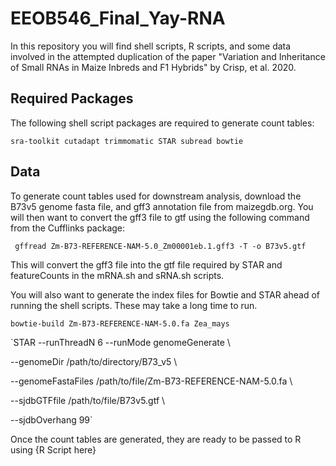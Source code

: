 # EEOB546_Final_Yay-RNA

In this repository you will find shell scripts, R scripts, and some data involved in the attempted duplication of the paper "Variation and Inheritance of Small RNAs in Maize
Inbreds and F1 Hybrids" by Crisp, et al. 2020. 

## Required Packages
The following shell script packages are required to generate count tables:

`sra-toolkit
cutadapt
trimmomatic
STAR
subread
bowtie`

## Data 
To generate count tables used for downstream analysis, download the B73v5 genome fasta file, and gff3 annotation file from maizegdb.org. 
You will then want to convert the gff3 file to gtf using the following command from the Cufflinks package:

` gffread Zm-B73-REFERENCE-NAM-5.0_Zm00001eb.1.gff3 -T -o B73v5.gtf` 

This will convert the gff3 file into the gtf file required by STAR and featureCounts in the mRNA.sh and sRNA.sh scripts.

You will also want to generate the index files for Bowtie and STAR ahead of running the shell scripts.
These may take a long time to run.

`bowtie-build Zm-B73-REFERENCE-NAM-5.0.fa Zea_mays`

`STAR --runThreadN 6 --runMode genomeGenerate \

--genomeDir /path/to/directory/B73_v5 \

--genomeFastaFiles /path/to/file/Zm-B73-REFERENCE-NAM-5.0.fa \

--sjdbGTFfile /path/to/file/B73v5.gtf \

--sjdbOverhang 99`

Once the count tables are generated, they are ready to be passed to R using {R Script here}
